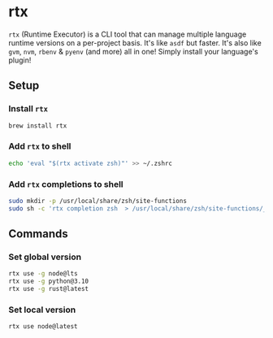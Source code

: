 # rtx

`rtx` (Runtime Executor) is a CLI tool that can manage multiple language runtime versions on a per-project basis. It's like `asdf` but faster. It's also like `gvm`, `nvm`, `rbenv` & `pyenv` (and more) all in one! Simply install your language's plugin!

## Setup

### Install `rtx`

```sh
brew install rtx
```

### Add `rtx` to shell

```sh
echo 'eval "$(rtx activate zsh)"' >> ~/.zshrc
```

### Add `rtx` completions to shell

```sh
sudo mkdir -p /usr/local/share/zsh/site-functions
sudo sh -c 'rtx completion zsh  > /usr/local/share/zsh/site-functions/_rtx'
```

## Commands

### Set global version

```sh
rtx use -g node@lts
rtx use -g python@3.10
rtx use -g rust@latest
```

### Set local version

```sh
rtx use node@latest
```
